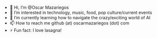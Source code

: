 - 👋 Hi, I’m @Oscar Mazariegos
- 👀 I’m interested in technology, music, food, pop culture/current events
- 🌱 I’m currently learning how to navigate the crazy/exciting world of AI
- 📫 How to reach me github (at) oscarmazariegos (dot) com
- ⚡ Fun fact: I love lasagna!

<!---
Oscar-Mazariegos/Oscar-Mazariegos is a ✨ special ✨ repository because its `README.md` (this file) appears on your GitHub profile.
You can click the Preview link to take a look at your changes.
--->
